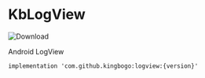 # KbLogView

  ![Download](https://api.bintray.com/packages/kingbogo/maven/KbLogView/images/download.svg)

Android LogView

```
implementation 'com.github.kingbogo:logview:{version}'
```
